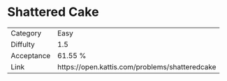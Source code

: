 # Shattered Cake

<table>
    <tr>
        <td>Category</td>
        <td>Easy</td>
    </tr>
    <tr>
        <td>Diffulty</td>
        <td>1.5</td>
    </tr>
    <tr>
        <td>Acceptance</td>
        <td>61.55 %</td>
    </tr>
    <tr>
        <td>Link</td>
        <td>https://open.kattis.com/problems/shatteredcake</td>
    </tr>
</table>